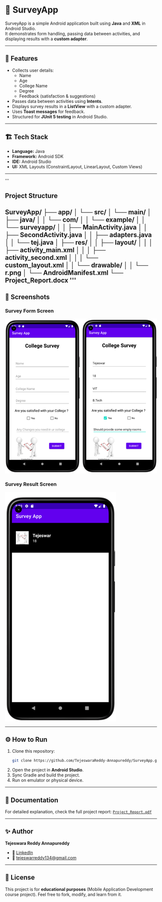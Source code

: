 
# 📱 SurveyApp

SurveyApp is a simple Android application built using **Java** and **XML** in Android Studio.  
It demonstrates form handling, passing data between activities, and displaying results with a **custom adapter**.

---

## 🚀 Features
- Collects user details:
  - Name
  - Age
  - College Name
  - Degree
  - Feedback (satisfaction & suggestions)
- Passes data between activities using **Intents**.
- Displays survey results in a **ListView** with a custom adapter.
- Uses **Toast messages** for feedback.
- Structured for **JUnit 5 testing** in Android Studio.

---

## 🏗️ Tech Stack
- **Language:** Java  
- **Framework:** Android SDK  
- **IDE:** Android Studio  
- **UI:** XML Layouts (ConstraintLayout, LinearLayout, Custom Views)

---

'''
## Project Structure

SurveyApp/
├── app/
│   └── src/
│       └── main/
│           ├── java/
│           │   └── com/
│           │       └── example/
│           │           └── surveyapp/
│           │               ├── MainActivity.java
│           │               ├── SecondActivity.java
│           │               ├── adapters.java
│           │               └── tej.java
│           ├── res/
│           │   ├── layout/
│           │   │   ├── activity_main.xml
│           │   │   ├── activity_second.xml
│           │   │   └── custom_layout.xml
│           │   └── drawable/
│           │       └── r.png
│           └── AndroidManifest.xml
└── Project_Report.docx
'''
--- 

## 📸 Screenshots

### Survey Form Screen
![Survey Form](screenshots/Survey_Form.png)

### Survey Result Screen
![Survey Result](screenshots/Survey_Result.png)

---

## ⚙️ How to Run
1. Clone this repository:
   ```bash
   git clone https://github.com/TejeswaraReddy-Annapureddy/SurveyApp.git
2. Open the project in **Android Studio**.
3. Sync Gradle and build the project.
4. Run on emulator or physical device.

---

## 📖 Documentation

For detailed explanation, check the full project report:
[`Project_Report.pdf`](SurveyApp_Report.pdf)

---

## ✨ Author

**Tejeswara Reddy Annapureddy**

* 💼 [LinkedIn](https://www.linkedin.com/in/tejeswara-reddy/)
* 📧 [tejeswarreddy134@gmail.com](mailto:tejeswarreddy134@gmail.com)

---

## 📝 License

This project is for **educational purposes** (Mobile Application Development course project).
Feel free to fork, modify, and learn from it.







